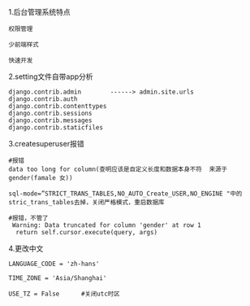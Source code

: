 1.后台管理系统特点

```
权限管理

少前端样式

快速开发
```

2.setting文件自带app分析

```
django.contrib.admin        ------> admin.site.urls
django.contrib.auth
django.contrib.contenttypes    
django.contrib.sessions
django.contrib.messages
django.contrib.staticfiles

```

3.createsuperuser报错

```
#报错
data too long for column(查明应该是自定义长度和数据本身不符  来源于gender(famale 女))

sql-mode=”STRICT_TRANS_TABLES,NO_AUTO_Create_USER,NO_ENGINE "中的stric_trans_tables去掉，关闭严格模式，重启数据库

#报错，不管了
 Warning: Data truncated for column 'gender' at row 1
  return self.cursor.execute(query, args)
```

4.更改中文

```
LANGUAGE_CODE = 'zh-hans'    

TIME_ZONE = 'Asia/Shanghai'

USE_TZ = False      #关闭utc时区

```

```

```
